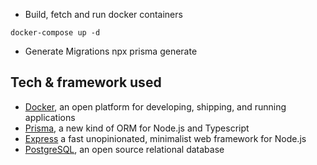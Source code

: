 

- Build, fetch and run docker containers
```
docker-compose up -d
```

- Generate Migrations
npx prisma generate


## Tech & framework used
- [Docker](https://www.docker.com/), an open platform for developing, shipping, and running applications
- [Prisma](https://www.prisma.io/), a new kind of ORM for Node.js and Typescript
- [Express](https://expressjs.com/) a fast unopinionated, minimalist web framework for Node.js
- [PostgreSQL](https://www.postgresql.org/), an open source relational database
